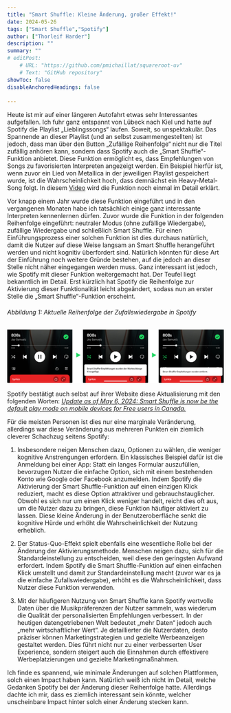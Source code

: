```yaml
---
title: "Smart Shuffle: Kleine Änderung, großer Effekt!" 
date: 2024-05-26
tags: ["Smart Shuffle","Spotify"]
author: ["Thorleif Harder"]
description: ""
summary: ""
# editPost:
    # URL: "https://github.com/pmichaillat/squareroot-uv"
    # Text: "GitHub repository"
showToc: false
disableAnchoredHeadings: false

---
```


Heute ist mir auf einer längeren Autofahrt etwas sehr Interessantes aufgefallen. Ich fuhr ganz entspannt von Lübeck nach Kiel und hatte auf Spotify die Playlist „Lieblingssongs“ laufen. Soweit, so unspektakulär. Das Spannende an dieser Playlist (und an selbst zusammengestellten) ist jedoch, dass man über den Button „Zufällige Reihenfolge“ nicht nur die Titel zufällig anhören kann, sondern dass Spotify auch die „Smart Shuffle“-Funktion anbietet. Diese Funktion ermöglicht es, dass Empfehlungen von Songs zu favorisierten Interpreten angezeigt werden. Ein Beispiel hierfür ist, wenn zuvor ein Lied von Metallica in der jeweiligen Playlist gespeichert wurde, ist die Wahrscheinlichkeit hoch, dass demnächst ein Heavy-Metal-Song folgt. In diesem [Video](https://youtu.be/z5Q0fQbLFyg?si=RhAR2AxumDHOtNXZ) wird die Funktion noch einmal im Detail erklärt.

Vor knapp einem Jahr wurde diese Funktion eingeführt und in den vergangenen Monaten habe ich tatsächlich einige ganz interessante Interpreten kennenlernen dürfen. Zuvor wurde die Funktion in der folgenden Reihenfolge eingeführt: neutraler Modus (ohne zufällige Wiedergabe), zufällige Wiedergabe und schließlich Smart Shuffle. Für einen Einführungsprozess einer solchen Funktion ist dies durchaus natürlich, damit die Nutzer auf diese Weise langsam an Smart Shuffle herangeführt werden und nicht kognitiv überfordert sind. Natürlich könnten für diese Art der Einführung noch weitere Gründe bestehen, auf die jedoch an dieser Stelle nicht näher eingegangen werden muss. Ganz interessant ist jedoch, wie Spotify mit dieser Funktion weitergemacht hat. Der Teufel liegt bekanntlich im Detail. Erst kürzlich hat Spotify die Reihenfolge zur Aktivierung dieser Funktionalität leicht abgeändert, sodass nun an erster Stelle die „Smart Shuffle“-Funktion erscheint. 

###### Abbildung 1: Aktuelle Reihenfolge der Zufallswiedergabe in Spotify
![](aktivierung.png)

Spotify bestätigt auch selbst auf ihrer Website diese Aktualisierung mit den folgenden Worten: [*Update as of May 6, 2024: Smart Shuffle is now be the default play mode on mobile devices for Free users in Canada.*](https://newsroom.spotify.com/2023-03-08/smart-shuffle-new-life-spotify-playlists/)

Für die meisten Personen ist dies nur eine marginale Veränderung, allerdings war diese Veränderung aus mehreren Punkten ein ziemlich cleverer Schachzug seitens Spotify:

1. Insbesondere neigen Menschen dazu, Optionen zu wählen, die weniger kognitive Anstrengungen erfordern. Ein klassisches Beispiel dafür ist die Anmeldung bei einer App: Statt ein langes Formular auszufüllen, bevorzugen Nutzer die einfache Option, sich mit einem bestehenden Konto wie Google oder Facebook anzumelden. Indem Spotify die Aktivierung der Smart Shuffle-Funktion auf einen einzigen Klick reduziert, macht es diese Option attraktiver und gebrauchstauglicher. Obwohl es sich nur um einen Klick weniger handelt, reicht dies oft aus, um die Nutzer dazu zu bringen, diese Funktion häufiger aktiviert zu lassen. Diese kleine Änderung in der Benutzeroberfläche senkt die kognitive Hürde und erhöht die Wahrscheinlichkeit der Nutzung erheblich.

2. Der Status-Quo-Effekt spielt ebenfalls eine wesentliche Rolle bei der Änderung der Aktivierungsmethode. Menschen neigen dazu, sich für die Standardeinstellung zu entscheiden, weil diese den geringsten Aufwand erfordert. Indem Spotify die Smart Shuffle-Funktion auf einen einfachen Klick umstellt und damit zur Standardeinstellung macht (zuvor war es ja die einfache Zufallswiedergabe), erhöht es die Wahrscheinlichkeit, dass Nutzer diese Funktion verwenden.

3. Mit der häufigeren Nutzung von Smart Shuffle kann Spotify wertvolle Daten über die Musikpräferenzen der Nutzer sammeln, was wiederum die Qualität der personalisierten Empfehlungen verbessert. In der heutigen datengetriebenen Welt bedeutet „mehr Daten“ jedoch auch „mehr wirtschaftlicher Wert“. Je detaillierter die Nutzerdaten, desto präziser können Marketingstrategien und gezielte Werbeanzeigen gestaltet werden. Dies führt nicht nur zu einer verbesserten User Experience, sondern steigert auch die Einnahmen durch effektivere Werbeplatzierungen und gezielte Marketingmaßnahmen.

Ich finde es spannend, wie minimale Änderungen auf solchen Plattformen, solch einen Impact haben kann. Natürlich weiß ich nicht im Detail, welche Gedanken Spotify bei der Änderung dieser Reihenfolge hatte. Allerdings dachte ich mir, dass es ziemlich interessant sein könnte, welcher unscheinbare Impact hinter solch einer Änderung stecken kann.